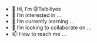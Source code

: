 - 👋 Hi, I’m @Talbiliyes
- 👀 I’m interested in ...
- 🌱 I’m currently learning ...
- 💞️ I’m looking to collaborate on ...
- 📫 How to reach me ...

<!---
Talbiliyes/Talbiliyes is a ✨ special ✨ repository because its `README.md` (this file) appears on your GitHub profile.
You can click the Preview link to take a look at your changes.
--->

